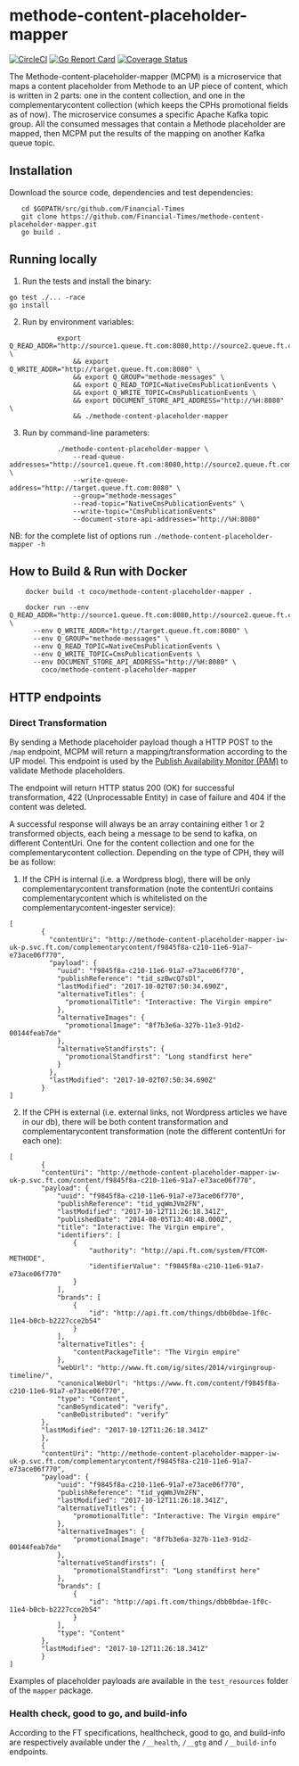 # methode-content-placeholder-mapper
[![CircleCI](https://circleci.com/gh/Financial-Times/methode-content-placeholder-mapper.svg?style=svg)](https://circleci.com/gh/Financial-Times/methode-content-placeholder-mapper) [![Go Report Card](https://goreportcard.com/badge/github.com/Financial-Times/methode-content-placeholder-mapper)](https://goreportcard.com/report/github.com/Financial-Times/methode-content-placeholder-mapper) [![Coverage Status](https://coveralls.io/repos/github/Financial-Times/methode-content-placeholder-mapper/badge.svg?branch=master)](https://coveralls.io/github/Financial-Times/methode-content-placeholder-mapper?branch=master)

The Methode-content-placeholder-mapper (MCPM) is a microservice that maps a content placeholder from Methode to an UP piece of content, which is written in 2 parts: one in the content collection, and one in the complementarycontent collection (which keeps the CPHs promotional fields as of now).
The microservice consumes a specific Apache Kafka topic group.
All the consumed messages that contain a Methode placeholder are mapped, then MCPM put the results of the mapping on another Kafka queue topic.

## Installation

Download the source code, dependencies and test dependencies:
       
       cd $GOPATH/src/github.com/Financial-Times	
       git clone https://github.com/Financial-Times/methode-content-placeholder-mapper.git   
       go build .     

## Running locally

1. Run the tests and install the binary:

```
go test ./... -race
go install
```

2. Run by environment variables:

```
            export Q_READ_ADDR="http://source1.queue.ft.com:8080,http://source2.queue.ft.com:8080" \
                && export Q_WRITE_ADDR="http://target.queue.ft.com:8080" \
                && export Q_GROUP="methode-messages" \
                && export Q_READ_TOPIC=NativeCmsPublicationEvents \
                && export Q_WRITE_TOPIC=CmsPublicationEvents \
                && export DOCUMENT_STORE_API_ADDRESS="http://%H:8080" \
                && ./methode-content-placeholder-mapper
```

3. Run by command-line parameters:

```
            ./methode-content-placeholder-mapper \
                --read-queue-addresses="http://source1.queue.ft.com:8080,http://source2.queue.ft.com:8080" \
                --write-queue-address="http://target.queue.ft.com:8080" \
                --group="methode-messages"
                --read-topic="NativeCmsPublicationEvents" \
                --write-topic="CmsPublicationEvents"
                --document-store-api-addresses="http://%H:8080"
```

NB: for the complete list of options run `./methode-content-placeholder-mapper -h`

How to Build & Run with Docker
------------------------------
```
    docker build -t coco/methode-content-placeholder-mapper .

    docker run --env Q_READ_ADDR="http://source1.queue.ft.com:8080,http://source2.queue.ft.com:8080" \
      --env Q_WRITE_ADDR="http://target.queue.ft.com:8080" \
      --env Q_GROUP="methode-messages" \
      --env Q_READ_TOPIC=NativeCmsPublicationEvents \
      --env Q_WRITE_TOPIC=CmsPublicationEvents \
      --env DOCUMENT_STORE_API_ADDRESS="http://%H:8080" \
        coco/methode-content-placeholder-mapper
```


HTTP endpoints
----------

### Direct Transformation

By sending a Methode placeholder payload though a HTTP POST to the `/map` endpoint,
MCPM will return a mapping/transformation according to the UP model.
This endpoint is used by the  [Publish Availability Monitor (PAM)](https://github.com/Financial-Times/publish-availability-monitor)
to validate Methode placeholders.

The endpoint will return HTTP status 200 (OK) for successful transformation,
422 (Unprocessable Entity) in case of failure and 404 if the content was deleted.

A successful response will always be an array containing either 1 or 2 transformed objects, each being a message to be send to kafka, on different ContentUri. One for the content collection and one for the complementarycontent collection.
Depending on the type of CPH, they will be as follow:

1. If the CPH is internal (i.e. a Wordpress blog), there will be only complementarycontent transformation (note the contentUri contains complementarycontent which is whitelisted on the complementarycontent-ingester service):
```
[
        {
          "contentUri": "http://methode-content-placeholder-mapper-iw-uk-p.svc.ft.com/complementarycontent/f9845f8a-c210-11e6-91a7-e73ace06f770",
          "payload": {
            "uuid": "f9845f8a-c210-11e6-91a7-e73ace06f770",
            "publishReference": "tid_szBwcQ7sDl",
            "lastModified": "2017-10-02T07:50:34.690Z",
            "alternativeTitles": {
              "promotionalTitle": "Interactive: The Virgin empire"
            },
            "alternativeImages": {
              "promotionalImage": "8f7b3e6a-327b-11e3-91d2-00144feab7de"
            },
            "alternativeStandfirsts": {
              "promotionalStandfirst": "Long standfirst here"
            }
          },
          "lastModified": "2017-10-02T07:50:34.690Z"
        }
]
```

2. If the CPH is external (i.e. external links, not Wordpress articles we have in our db), there will be both content transformation and complementarycontent transformation (note the different contentUri for each one):
```
[
        {
        "contentUri": "http://methode-content-placeholder-mapper-iw-uk-p.svc.ft.com/content/f9845f8a-c210-11e6-91a7-e73ace06f770",
        "payload": {
            "uuid": "f9845f8a-c210-11e6-91a7-e73ace06f770",
            "publishReference": "tid_yqWmJVm2FN",
            "lastModified": "2017-10-12T11:26:18.341Z",
            "publishedDate": "2014-08-05T13:40:48.000Z",
            "title": "Interactive: The Virgin empire",
            "identifiers": [
                {
                    "authority": "http://api.ft.com/system/FTCOM-METHODE",
                    "identifierValue": "f9845f8a-c210-11e6-91a7-e73ace06f770"
                }
            ],
            "brands": [
                {
                    "id": "http://api.ft.com/things/dbb0bdae-1f0c-11e4-b0cb-b2227cce2b54"
                }
            ],
            "alternativeTitles": {
                "contentPackageTitle": "The Virgin empire"
            },
            "webUrl": "http://www.ft.com/ig/sites/2014/virgingroup-timeline/",
            "canonicalWebUrl": "https://www.ft.com/content/f9845f8a-c210-11e6-91a7-e73ace06f770",
            "type": "Content",
            "canBeSyndicated": "verify",
            "canBeDistributed": "verify"
        },
        "lastModified": "2017-10-12T11:26:18.341Z"
        },
        {
        "contentUri": "http://methode-content-placeholder-mapper-iw-uk-p.svc.ft.com/complementarycontent/f9845f8a-c210-11e6-91a7-e73ace06f770",
        "payload": {
            "uuid": "f9845f8a-c210-11e6-91a7-e73ace06f770",
            "publishReference": "tid_yqWmJVm2FN",
            "lastModified": "2017-10-12T11:26:18.341Z",
            "alternativeTitles": {
                "promotionalTitle": "Interactive: The Virgin empire"
            },
            "alternativeImages": {
                "promotionalImage": "8f7b3e6a-327b-11e3-91d2-00144feab7de"
            },
            "alternativeStandfirsts": {
                "promotionalStandfirst": "Long standfirst here"
            },
            "brands": [
                {
                    "id": "http://api.ft.com/things/dbb0bdae-1f0c-11e4-b0cb-b2227cce2b54"
                }
            ],
            "type": "Content"
        },
        "lastModified": "2017-10-12T11:26:18.341Z"
        }
]
```

Examples of placeholder payloads are available in the `test_resources` folder
of the `mapper` package.

### Health check, good to go, and build-info
According to the FT specifications, healthcheck, good to go, and build-info are respectively available
under the `/__health`, `/__gtg` and `/__build-info` endpoints.
